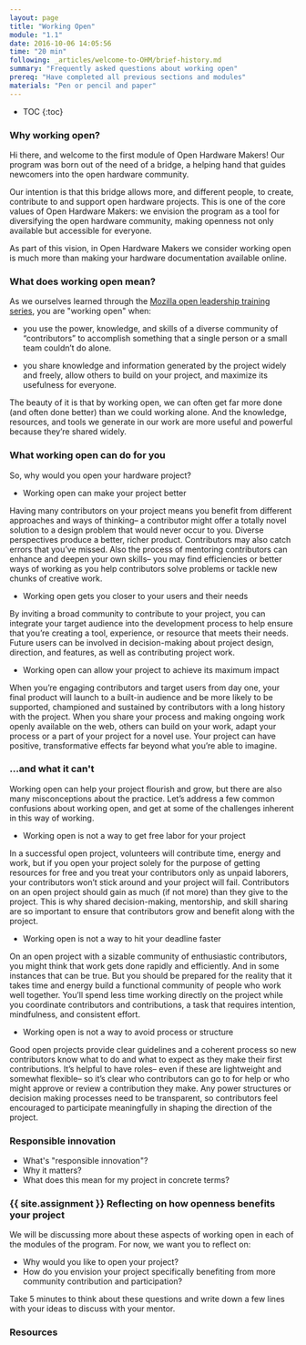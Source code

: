 ```yaml
---
layout: page
title: "Working Open"
module: "1.1"
date: 2016-10-06 14:05:56
time: "20 min"
following: _articles/welcome-to-OHM/brief-history.md
summary: "Frequently asked questions about working open"
prereq: "Have completed all previous sections and modules"
materials: "Pen or pencil and paper"
---
```

* TOC
{:toc}

### Why working open?

Hi there, and welcome to the first module of Open Hardware Makers! Our program was born out of the need of a bridge, a helping hand that guides newcomers into the open hardware community. 

Our intention is that this bridge allows more, and different people, to create, contribute to and support open hardware projects. This is one of the core values of Open Hardware Makers: we envision the program as a tool for diversifying the open hardware community, making openness not only available but accessible for everyone.

As part of this vision, in Open Hardware Makers we consider working open is much more than making your hardware documentation available online. 

### What does working open mean?

As we ourselves learned through the [Mozilla open leadership training series](https://mozilla.github.io/open-leadership-training-series/), you are "working open" when: 

- you use the power, knowledge, and skills of a diverse community of “contributors” to accomplish something that a single person or a small team couldn’t do alone.

- you share knowledge and information generated by the project widely and freely, allow others to build on your project, and maximize its usefulness for everyone.

The beauty of it is that by working open, we can often get far more done (and often done better) than we could working alone. And the knowledge, resources, and tools we generate in our work are more useful and powerful because they’re shared widely. 

### What working open can do for you

So, why would you open your hardware project?

- Working open can make your project better

Having many contributors on your project means you benefit from different approaches and ways of thinking– a contributor might offer a totally novel solution to a design problem that would never occur to you. Diverse perspectives produce a better, richer product. Contributors may also catch errors that you’ve missed. Also the process of mentoring contributors can enhance and deepen your own skills– you may find efficiencies or better ways of working as you help contributors solve problems or tackle new chunks of creative work.

- Working open gets you closer to your users and their needs 

By inviting a broad community to contribute to your project, you can integrate your target audience into the development process to help ensure that you’re creating a tool, experience, or resource that meets their needs. Future users can be involved in decision-making about project design, direction, and features, as well as contributing project work. 

- Working open can allow your project to achieve its maximum impact

When you’re engaging contributors and target users from day one, your final product will launch to a built-in audience and be more likely to be supported, championed and sustained by contributors with a long history with the project. When you share your process and making ongoing work openly available on the web, others can build on your work, adapt your process or a part of your project for a novel use. Your project can have positive, transformative effects far beyond what you’re able to imagine.

### ...and what it can't

Working open can help your project flourish and grow, but there are also many misconceptions about the practice. Let’s address a few common confusions about working open, and get at some of the challenges inherent in this way of working.

- Working open is not a way to get free labor for your project

In a successful open project, volunteers will contribute time, energy and work, but if you open your project solely for the purpose of getting resources for free and you treat your contributors only as unpaid laborers, your contributors won’t stick around and your project will fail. Contributors on an open project should gain as much (if not more) than they give to the project. This is why shared decision-making, mentorship, and skill sharing are so important to ensure that contributors grow and benefit along with the project.

- Working open is not a way to hit your deadline faster

On an open project with a sizable community of enthusiastic contributors, you might think that work gets done rapidly and efficiently. And in some instances that can be true. But you should be prepared for the reality that it takes time and energy build a functional community of people who work well together. You’ll spend less time working directly on the project while you coordinate contributors and contributions, a task that requires intention, mindfulness, and consistent effort. 

- Working open is not a way to avoid process or structure 

Good open projects provide clear guidelines and a coherent process so new contributors know what to do and what to expect as they make their first contributions. It’s helpful to have roles– even if these are lightweight and somewhat flexible– so it’s clear who contributors can go to for help or who might approve or review a contribution they make. Any power structures or decision making processes need to be transparent, so contributors feel encouraged to participate meaningfully in shaping the direction of the project.

### Responsible innovation

- What's "responsible innovation"?
- Why it matters?
- What does this mean for my project in concrete terms?

### {{ site.assignment }} Reflecting on how openness benefits your project

We will be discussing more about these aspects of working open in each of the modules of the program. For now, we want you to reflect on:

- Why would you like to open your project? 
- How do you envision your project specifically benefiting from more community contribution and participation? 

Take 5 minutes to think about these questions and write down a few lines with your ideas to discuss with your mentor.

### Resources
 

